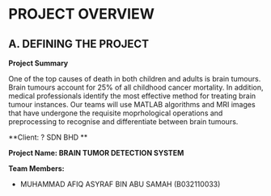 # PROJECT OVERVIEW

## A. DEFINING THE PROJECT

**Project Summary**

One of the top causes of death in both children and adults is brain tumours. Brain tumours account for 25% of all childhood cancer mortality. In addition, medical professionals identify the most effective method for treating brain tumour instances. Our teams will use MATLAB algorithms and MRI images that have undergone the requisite moprhological operations and preprocessing to recognise and differentiate between brain tumours.

**Client: ? SDN BHD **

**Project Name: BRAIN TUMOR DETECTION SYSTEM**

**Team Members:**

+ MUHAMMAD AFIQ ASYRAF BIN ABU SAMAH (B032110033)

